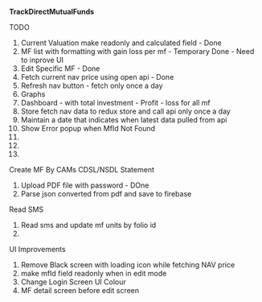 **TrackDirectMutualFunds**

TODO
1. Current Valuation make readonly and calculated field - Done
2. MF list with formatting with gain loss per mf - Temporary Done - Need to inprove UI
3. Edit Specific MF - Done 
4. Fetch current nav price using open api - Done
5. Refresh nav button - fetch only once a day  
6. Graphs
7. Dashboard - with total investment - Profit - loss for all mf
8. Store fetch nav data to redux store and call api only once a day
9. Maintain a date that indicates when latest data pulled from api
10. Show Error popup when MfId Not Found
11. 
12. 
13. 


Create MF By CAMs CDSL/NSDL Statement
1. Upload PDF file with password - DOne
2. Parse json converted from pdf and save to firebase

Read SMS
1. Read sms and update mf units by folio id 
2. 

UI Improvements
1. Remove Black screen with loading icon while fetching NAV price
2. make mfId field readonly when in edit mode
3. Change Login Screen UI Colour
3. MF detail screen before edit screen
